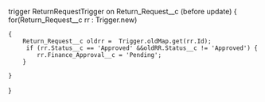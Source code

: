 trigger ReturnRequestTrigger on Return_Request__c (before update) {
    for(Return_Request__c rr : Trigger.new)

    {
        Return_Request__c oldrr =  Trigger.oldMap.get(rr.Id);
         if (rr.Status__c == 'Approved' &&oldRR.Status__c != 'Approved') {
            rr.Finance_Approval__c = 'Pending';
        }
        
    }
}
